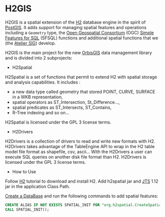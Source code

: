 H2GIS
=====

H2GIS is a spatial extension of the [H2](http://www.h2database.com/) database
engine in the spirit of [PostGIS](http://postgis.net/). It adds support for
managing spatial features and operations including a `Geometry` type, the [Open
Geospatial Consortium](http://www.opengeospatial.org/) (OGC) [Simple Features
for SQL](http://www.opengeospatial.org/standards/sfs) (SFSQL) functions and
additional spatial functions that we (the [Atelier SIG](http://www.irstv.fr/))
develop. 

H2GIS is the main project for the new [OrbisGIS](http://www.orbisgis.org/) data
management library and is divided into 2 subprojects:
* H2Spatial

H2Spatial is a set of functions that permit to extend H2 with spatial storage and analysis capabilities. 
It includes  :

- a new data type called geometry that stored POINT, CURVE, SURFACE in a WKB representation,
- spatial operators as ST_Intersection, St_Difference...,
- spatial predicates as ST_Intersects, ST_Contains,
- R-Tree indexing and so on...

H2Spatial is licensed under the GPL 3 license terms.


* H2Drivers

H2Drivers is a collection of drivers to read and write new formats with H2. 
H2Drivers takes advantage of the TableEngine API to wrap in the H2 table model file format as shapefile, csv, ascii...
With the H2Drivers a user can execute SQL queries on another disk file format than H2.
H2Drivers is licensed under the GPL 3 license terms.

* How to Use

Follow [H2](http://www.h2database.com/) tutorial to download and install H2. Add h2spatial jar and [JTS](http://sourceforge.net/projects/jts-topo-suite/) 1.12 jar in the application Class Path.

[Create a DataBase](http://www.h2database.com/html/quickstart.html) and run the following commands to add spatial features:

```sql
CREATE ALIAS IF NOT EXISTS SPATIAL_INIT FOR "org.h2spatial.CreateSpatialExtension.initSpatialExtension";
CALL SPATIAL_INIT();
```
